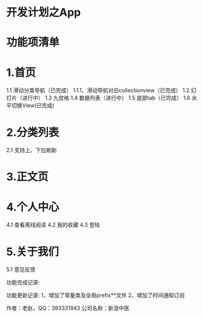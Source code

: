 # 开发计划之App

# 功能项清单
# 1.首页
 1.1 滑动分类导航（已完成）
   1.1.1、滑动导航对应collectionview（已完成）
 1.2 幻灯片（进行中）
 1.3 九宫格
 1.4 数据列表（进行中）
 1.5 底部tab（已完成）
 1.6 水平切换View(已完成)
# 2.分类列表
 2.1 支持上、下拉刷新
# 3.正文页
# 4.个人中心
 4.1 查看离线阅读
 4.2 我的收藏
 4.3 登陆
# 5.关于我们
 5.1 意见反馈

功能完成记录:


功能更新记录:
1、增加了常量类及全局prefix**文件
2、增加了时间通知订阅

作者：老赵，QQ：393331943
公司名称：新浪中医